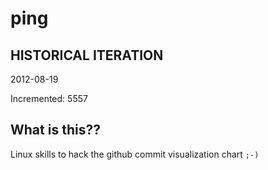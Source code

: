 # ping

## HISTORICAL ITERATION
2012-08-19

Incremented: 5557

## What is this?? 
Linux skills to hack the github commit visualization chart `;-)`
